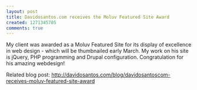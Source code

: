 ```yaml
---
layout: post
title: Davidosantos.com receives the Moluv Featured Site Award
created: 1271345705
comments: true
---
```

My client was awarded as a Moluv Featured Site for its display of excellence in web design - which will be thumbnailed early March. My work on his site is jQuery, PHP programming and Drupal configuration. Congratulation for his amazing webdesign!

Related blog post:
http://davidosantos.com/blog/davidosantoscom-receives-moluv-featured-site-award
